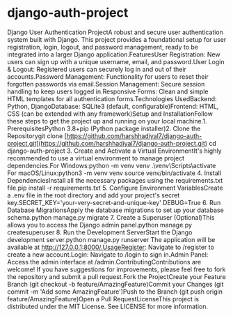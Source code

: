 # django-auth-project
Django User Authentication ProjectA robust and secure user authentication system built with Django. This project provides a foundational setup for user registration, login, logout, and password management, ready to be integrated into a larger Django application.FeaturesUser Registration: New users can sign up with a unique username, email, and password.User Login & Logout: Registered users can securely log in and out of their accounts.Password Management: Functionality for users to reset their forgotten passwords via email.Session Management: Secure session handling to keep users logged in.Responsive Forms: Clean and simple HTML templates for all authentication forms.Technologies UsedBackend: Python, DjangoDatabase: SQLite3 (default, configurable)Frontend: HTML, CSS (can be extended with any framework)Setup and InstallationFollow these steps to get the project up and running on your local machine.1. PrerequisitesPython 3.8+pip (Python package installer)2. Clone the Repositorygit clone [https://github.com/harshhadiyal7/django-auth-project.git](https://github.com/harshhadiyal7/django-auth-project.git)
cd django-auth-project
3. Create and Activate a Virtual EnvironmentIt's highly recommended to use a virtual environment to manage project dependencies.For Windows:python -m venv venv
.\venv\Scripts\activate
For macOS/Linux:python3 -m venv venv
source venv/bin/activate
4. Install DependenciesInstall all the necessary packages using the requirements.txt file.pip install -r requirements.txt
5. Configure Environment VariablesCreate a .env file in the root directory and add your project's secret key.SECRET_KEY='your-very-secret-and-unique-key'
DEBUG=True
6. Run Database MigrationsApply the database migrations to set up your database schema.python manage.py migrate
7. Create a Superuser (Optional)This allows you to access the Django admin panel.python manage.py createsuperuser
8. Run the Development ServerStart the Django development server.python manage.py runserver
The application will be available at http://127.0.0.1:8000/.UsageRegister: Navigate to /register to create a new account.Login: Navigate to /login to sign in.Admin Panel: Access the admin interface at /admin.ContributingContributions are welcome! If you have suggestions for improvements, please feel free to fork the repository and submit a pull request.Fork the ProjectCreate your Feature Branch (git checkout -b feature/AmazingFeature)Commit your Changes (git commit -m 'Add some AmazingFeature')Push to the Branch (git push origin feature/AmazingFeature)Open a Pull RequestLicenseThis project is distributed under the MIT License. See LICENSE for more information.
